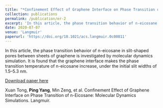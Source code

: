 ```yaml
---
title: "*Confinement Effect of Graphene Interface on Phase Transition of n-Eicosane: Molecular Dynamics Simulations*"
collection: publications
permalink: /publication/er-2
excerpt: 'In this article, the phase transition behavior of n-eicosane in slit-shaped pores between sheets of graphene is investigated by molecular dynamics simulation. It is found that the graphene interface makes the phase transition temperature of n-eicosane increase, under the initial slit widths of 1.5–5.3 nm.'
date: 2020-07-07 
venue: 'Langmuir'
paperurl: 'https://doi.org/10.1021/acs.langmuir.0c00811'
---
```

In this article, the phase transition behavior of n-eicosane in slit-shaped pores between sheets of graphene is investigated by molecular dynamics simulation. It is found that the graphene interface makes the phase transition temperature of n-eicosane increase, under the initial slit widths of 1.5–5.3 nm. 

[Download paper here](https://doi.org/10.1021/acs.langmuir.0c00811)

Xuan Tong, **Ping Yang**, Min Zeng, et al. Confinement Effect of Graphene Interface on Phase Transition of n-Eicosane: Molecular Dynamics Simulations. Langmuir. 
